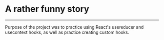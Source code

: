 # A rather funny story
---
Purpose of the project was to practice using React's usereducer and usecontext hooks, as well as practice creating custom hooks. 

